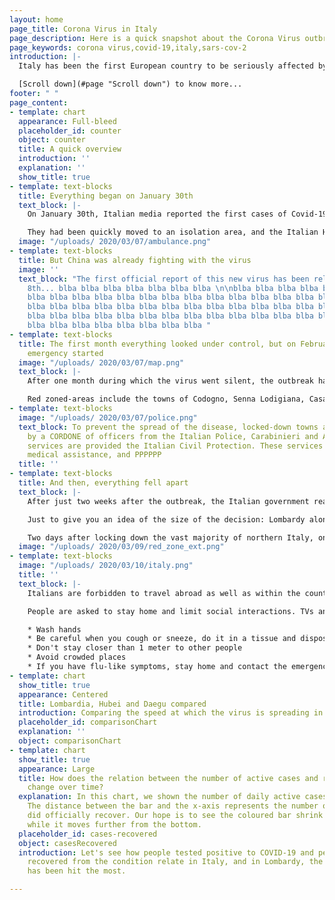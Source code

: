 ```yaml
---
layout: home
page_title: Corona Virus in Italy
page_description: Here is a quick snapshot about the Corona Virus outbreak in Italy
page_keywords: corona virus,covid-19,italy,sars-cov-2
introduction: |-
  Italy has been the first European country to be seriously affected by the Corona Virus outbreak: the reported cases went from 2 to hundreds in less than a week, while other European countries seemed immune to the infection. We use data gathered from the [Johns Hopkins University](https://systems.jhu.edu/ "JHU CSSE") and from the [Italian Civil Protection](http://www.protezionecivile.gov.it/ "Protezione Civile Nazionale") to try to compare Italy with other European and non-European countries to better understand what is happening.

  [Scroll down](#page "Scroll down") to know more...
footer: " "
page_content:
- template: chart
  appearance: Full-bleed
  placeholder_id: counter
  object: counter
  title: A quick overview
  introduction: ''
  explanation: ''
  show_title: true
- template: text-blocks
  title: Everything began on January 30th
  text_block: |-
    On January 30th, Italian media reported the first cases of Covid-19 in Italy: two Chinese tourists who felt sick while in their hotel room in Rome.

    They had been quickly moved to an isolation area, and the Italian Health authorities started following their path back, to understand who they've been in contact with. It resulted the two tourists visited almost every major city in Italy in the previous two weeks: Milan and Florence, but also shopping malls, and outlets.
  image: "/uploads/ 2020/03/07/ambulance.png"
- template: text-blocks
  title: But China was already fighting with the virus
  image: ''
  text_block: "The first official report of this new virus has been release on December,
    8th... blba blba blba blba blba blba blba \n\nblba blba blba blba blba blba \n\nblba
    blba blba blba blba blba blba blba blba blba blba blba blba blba blba blba blba
    blba blba blba blba blba blba blba blba blba blba blba blba blba blba blba blba
    blba blba blba blba blba blba blba blba blba blba blba blba blba blba blba blba
    blba blba blba blba blba blba blba blba "
- template: text-blocks
  title: The first month everything looked under control, but on February 24th the
    emergency started
  image: "/uploads/ 2020/03/07/map.png"
  text_block: |-
    After one month during which the virus went silent, the outbreak has been so devastating the the Italian government declared two "red zones", locked-out areas that no one could enter or leave. Both of the areas are in northern Italy, and both are still isolated from the rest of the nation.

    Red zoned-areas include the towns of Codogno, Senna Lodigiana, Casal Pusterlengo XXXXX in Lombardy, and Vo' Euganeo and XXXXX in the region of Veneto.
- template: text-blocks
  image: "/uploads/ 2020/03/07/police.png"
  text_block: To prevent the spread of the disease, locked-down towns are surrounded
    by a CORDONE of officers from the Italian Police, Carabinieri and Army. Basic
    services are provided the Italian Civil Protection. These services include food,
    medical assistance, and PPPPPP
  title: ''
- template: text-blocks
  title: And then, everything fell apart
  text_block: |-
    After just two weeks after the outbreak, the Italian government realised that the response to the virus wasn't enough, and on Saturday March 7th decided to lock down the entire Lombardy Region, and four-teen other provinces.

    Just to give you an idea of the size of the decision: Lombardy alone contributes with more than 22% to the GDP.

    Two days after locking down the vast majority of northern Italy, on March 9th, the Italian government decided to lock-down the entire nation, in a desperate effort to stop the spreading of the disease.
  image: "/uploads/ 2020/03/09/red_zone_ext.png"
- template: text-blocks
  image: "/uploads/ 2020/03/10/italy.png"
  title: ''
  text_block: |-
    Italians are forbidden to travel abroad as well as within the country. Schools, theatres, cinemas, and gyms are closed, all sport events (including the Series A) have been suspended. Health services are being re-organized, in order to get as many beds as possible in ICUs.

    People are asked to stay home and limit social interactions. TVs and radios continuously broadcast the list of things everyone should do to help:

    * Wash hands
    * Be careful when you cough or sneeze, do it in a tissue and dispose it immediately
    * Don't stay closer than 1 meter to other people
    * Avoid crowded places
    * If you have flu-like symptoms, stay home and contact the emergency number: don't go to your doctor, don't go the the ER
- template: chart
  show_title: true
  appearance: Centered
  title: Lombardia, Hubei and Daegu compared
  introduction: Comparing the speed at which the virus is spreading in different regions
  placeholder_id: comparisonChart
  explanation: ''
  object: comparisonChart
- template: chart
  show_title: true
  appearance: Large
  title: How does the relation between the number of active cases and recovered people
    change over time?
  explanation: In this chart, we shown the number of daily active cases as a bar.
    The distance between the bar and the x-axis represents the number of people that
    did officially recover. Our hope is to see the coloured bar shrink and then disappear
    while it moves further from the bottom.
  placeholder_id: cases-recovered
  object: casesRecovered
  introduction: Let's see how people tested positive to COVID-19 and people who officially
    recovered from the condition relate in Italy, and in Lombardy, the region that
    has been hit the most.

---
```

